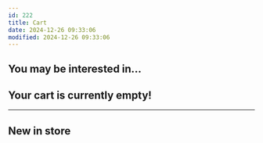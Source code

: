 ```yaml
---
id: 222
title: Cart
date: 2024-12-26 09:33:06
modified: 2024-12-26 09:33:06
---
```



<!-- wp:woocommerce/cart -->
<div class="wp-block-woocommerce-cart alignwide is-loading"><!-- wp:woocommerce/filled-cart-block -->
<div class="wp-block-woocommerce-filled-cart-block"><!-- wp:woocommerce/cart-items-block -->
<div class="wp-block-woocommerce-cart-items-block"><!-- wp:woocommerce/cart-line-items-block -->
<div class="wp-block-woocommerce-cart-line-items-block"></div>
<!-- /wp:woocommerce/cart-line-items-block -->

<!-- wp:woocommerce/cart-cross-sells-block -->
<div class="wp-block-woocommerce-cart-cross-sells-block"><!-- wp:heading {"fontSize":"large"} -->
<h2 class="wp-block-heading has-large-font-size">You may be interested in…</h2>
<!-- /wp:heading -->

<!-- wp:woocommerce/cart-cross-sells-products-block -->
<div class="wp-block-woocommerce-cart-cross-sells-products-block"></div>
<!-- /wp:woocommerce/cart-cross-sells-products-block --></div>
<!-- /wp:woocommerce/cart-cross-sells-block --></div>
<!-- /wp:woocommerce/cart-items-block -->

<!-- wp:woocommerce/cart-totals-block -->
<div class="wp-block-woocommerce-cart-totals-block"><!-- wp:woocommerce/cart-order-summary-block -->
<div class="wp-block-woocommerce-cart-order-summary-block"><!-- wp:woocommerce/cart-order-summary-heading-block -->
<div class="wp-block-woocommerce-cart-order-summary-heading-block"></div>
<!-- /wp:woocommerce/cart-order-summary-heading-block -->

<!-- wp:woocommerce/cart-order-summary-coupon-form-block -->
<div class="wp-block-woocommerce-cart-order-summary-coupon-form-block"></div>
<!-- /wp:woocommerce/cart-order-summary-coupon-form-block -->

<!-- wp:woocommerce/cart-order-summary-subtotal-block -->
<div class="wp-block-woocommerce-cart-order-summary-subtotal-block"></div>
<!-- /wp:woocommerce/cart-order-summary-subtotal-block -->

<!-- wp:woocommerce/cart-order-summary-fee-block -->
<div class="wp-block-woocommerce-cart-order-summary-fee-block"></div>
<!-- /wp:woocommerce/cart-order-summary-fee-block -->

<!-- wp:woocommerce/cart-order-summary-discount-block -->
<div class="wp-block-woocommerce-cart-order-summary-discount-block"></div>
<!-- /wp:woocommerce/cart-order-summary-discount-block -->

<!-- wp:woocommerce/cart-order-summary-shipping-block -->
<div class="wp-block-woocommerce-cart-order-summary-shipping-block"></div>
<!-- /wp:woocommerce/cart-order-summary-shipping-block -->

<!-- wp:woocommerce/cart-order-summary-taxes-block -->
<div class="wp-block-woocommerce-cart-order-summary-taxes-block"></div>
<!-- /wp:woocommerce/cart-order-summary-taxes-block --></div>
<!-- /wp:woocommerce/cart-order-summary-block -->

<!-- wp:woocommerce/cart-express-payment-block -->
<div class="wp-block-woocommerce-cart-express-payment-block"></div>
<!-- /wp:woocommerce/cart-express-payment-block -->

<!-- wp:woocommerce/proceed-to-checkout-block -->
<div class="wp-block-woocommerce-proceed-to-checkout-block"></div>
<!-- /wp:woocommerce/proceed-to-checkout-block -->

<!-- wp:woocommerce/cart-accepted-payment-methods-block -->
<div class="wp-block-woocommerce-cart-accepted-payment-methods-block"></div>
<!-- /wp:woocommerce/cart-accepted-payment-methods-block --></div>
<!-- /wp:woocommerce/cart-totals-block --></div>
<!-- /wp:woocommerce/filled-cart-block -->

<!-- wp:woocommerce/empty-cart-block -->
<div class="wp-block-woocommerce-empty-cart-block"><!-- wp:heading {"textAlign":"center","className":"with-empty-cart-icon wc-block-cart__empty-cart__title"} -->
<h2 class="wp-block-heading has-text-align-center with-empty-cart-icon wc-block-cart__empty-cart__title">Your cart is currently empty!</h2>
<!-- /wp:heading -->

<!-- wp:separator {"className":"is-style-dots"} -->
<hr class="wp-block-separator has-alpha-channel-opacity is-style-dots"/>
<!-- /wp:separator -->

<!-- wp:heading {"textAlign":"center"} -->
<h2 class="wp-block-heading has-text-align-center">New in store</h2>
<!-- /wp:heading -->

<!-- wp:woocommerce/product-new {"columns":4,"rows":1} /--></div>
<!-- /wp:woocommerce/empty-cart-block --></div>
<!-- /wp:woocommerce/cart -->